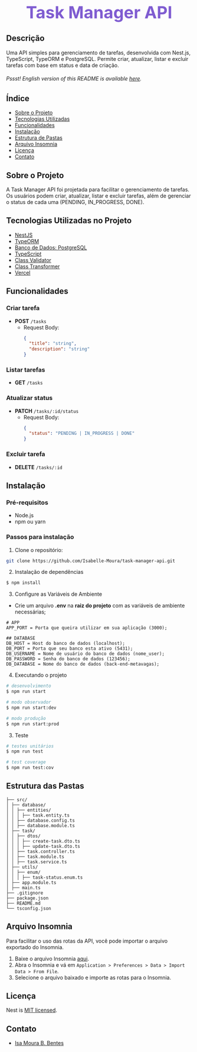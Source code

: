 <h1 align="center" style="color:#7f5cd1; font-size:45px;">Task Manager API</h1>

## Descrição

Uma API simples para gerenciamento de tarefas, desenvolvida com Nest.js, TypeScript, TypeORM e PostgreSQL. Permite criar, atualizar, listar e excluir tarefas com base em status e data de criação.

###### _Pssst! English version of this README is available [here](./EN_US.md)._

## Índice

- [Sobre o Projeto](#sobre-o-projeto)
- [Tecnologias Utilizadas](#tecnologias-utilizadas)
- [Funcionalidades](#funcionalidades)
- [Instalação](#instalação)
- [Estrutura de Pastas](#estrutura-de-pastas)
- [Arquivo Insomnia](#arquivo-insomnia)
- [Licença](#licença)
- [Contato](#contato)

## Sobre o Projeto

A Task Manager API foi projetada para facilitar o gerenciamento de tarefas. Os usuários podem criar, atualizar, listar e excluir tarefas, além de gerenciar o status de cada uma (PENDING, IN_PROGRESS, DONE).

## Tecnologias Utilizadas no Projeto

- [NestJS](https://nestjs.com/)
- [TypeORM](https://typeorm.io/)
- [Banco de Dados: PostgreSQL](https://www.postgresqltutorial.com/postgresql-getting-started/)
- [TypeScript](https://www.typescriptlang.org/)
- [Class Validator](https://github.com/typestack/class-validator)
- [Class Transformer](https://github.com/typestack/class-transformer)
- [Vercel](https://vercel.com/)

## Funcionalidades

### Criar tarefa

- **POST** `/tasks`
  - Request Body:
    ```json
    {
      "title": "string",
      "description": "string"
    }
    ```

### Listar tarefas

- **GET** `/tasks`

### Atualizar status

- **PATCH** `/tasks/:id/status`
  - Request Body:
    ```json
    {
      "status": "PENDING | IN_PROGRESS | DONE"
    }
    ```

### Excluir tarefa

- **DELETE** `/tasks/:id`

## Instalação

### Pré-requisitos

- Node.js
- npm ou yarn

### Passos para instalação

1. Clone o repositório:

```bash
git clone https://github.com/Isabelle-Moura/task-manager-api.git
```

2. Instalação de dependências

```bash
$ npm install
```

3. Configure as Variáveis de Ambiente

- Crie um arquivo **.env** na **raiz do projeto** com as variáveis de ambiente necessárias;

```
# APP
APP_PORT = Porta que queira utilizar em sua aplicação (3000);

## DATABASE
DB_HOST = Host do banco de dados (localhost);
DB_PORT = Porta que seu banco esta ativo (5431);
DB_USERNAME = Nome de usuário do banco de dados (nome_user);
DB_PASSWORD = Senha do banco de dados (123456);
DB_DATABASE = Nome do banco de dados (back-end-metavagas);
```

4. Executando o projeto

```bash
# desenvolvimento
$ npm run start

# modo observador
$ npm run start:dev

# modo produção
$ npm run start:prod
```

3. Teste

```bash
# testes unitários
$ npm run test

# test coverage
$ npm run test:cov
```

## Estrutura das Pastas

```task-manager-api/
├── src/
│ ├── database/
│ │ ├── entities/
│ │ │ ├── task.entity.ts
│ │ ├── database.config.ts
│ │ ├── database.module.ts
│ ├── task/
│ │ ├── dtos/
│ │ │ ├── create-task.dto.ts
│ │ │ ├── update-task.dto.ts
│ │ ├── task.controller.ts
│ │ ├── task.module.ts
│ │ ├── task.service.ts
│ ├── utils/
│ │ ├── enum/
│ │ │ ├── task-status.enum.ts
│ ├── app.module.ts
│ ├── main.ts
├── .gitignore
├── package.json
├── README.md
└── tsconfig.json
```

## Arquivo Insomnia

Para facilitar o uso das rotas da API, você pode importar o arquivo exportado do Insomnia.

1. Baixe o arquivo Insomnia [aqui](./Insomnia_2024-09-06.json).
2. Abra o Insomnia e vá em `Application > Preferences > Data > Import Data > From File`.
3. Selecione o arquivo baixado e importe as rotas para o Insomnia.

## Licença

Nest is [MIT licensed](LICENSE).

## Contato

- [Isa Moura B. Bentes](https://www.linkedin.com/in/isa-moura/)
